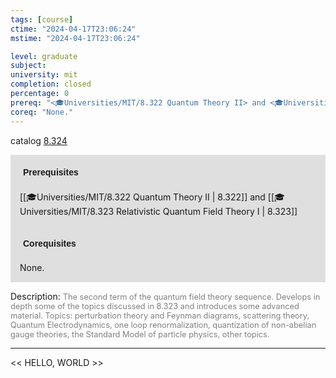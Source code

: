 ```yaml
---
tags: [course]
ctime: "2024-04-17T23:06:24"
mstime: "2024-04-17T23:06:24"

level: graduate
subject: 
university: mit
completion: closed
percentage: 0
prereq: "<🎓Universities/MIT/8.322 Quantum Theory II> and <🎓Universities/MIT/8.323 Relativistic Quantum Field Theory I>"
coreq: "None."
---
```


catalog [8.324](http://student.mit.edu/catalog/m8b.html#8.324)

<span style="display: block; padding: 15px; background-color: rgb(100, 100, 100, 0.2);"><font id="m_prereq3730_0" style="display: block; font-family: Arial, sans-serif; font-weight: bold; padding: 5px">Prerequisites</font><br><span id="prereq3730_0">[[🎓Universities/MIT/8.322 Quantum Theory II | 8.322]] and [[🎓Universities/MIT/8.323 Relativistic Quantum Field Theory I | 8.323]]</span></span>
<span style="display: block; padding: 15px; background-color: rgb(100, 100, 100, 0.2);"><font id="m_coreq3730_0" style="display: block; font-family: Arial, sans-serif; font-weight: bold; padding: 5px">Corequisites</font><br><span id="coreq3730_0">None.</span></span>

<font style="">Description:</font>
<font style="color: grey; font-size: 0.8rem;">The second term of the quantum field theory sequence. Develops in depth some of the topics discussed in 8.323 and introduces some advanced material. Topics: perturbation theory and Feynman diagrams, scattering theory, Quantum Electrodynamics, one loop renormalization, quantization of non-abelian gauge theories, the Standard Model of particle physics, other topics.</font>



---

<< HELLO, WORLD >>
